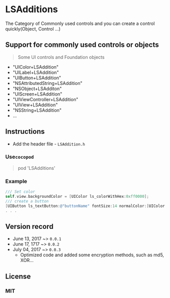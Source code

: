 # LSAdditions
The Category of Commonly used controls and you can create a control quickly(Object, Control ...)

## Support for commonly used controls or objects
> Some UI controls and Foundation objects

* "UIColor+LSAddition"
* "UILabel+LSAddition"
* "UIButton+LSAddition"
* "NSAttributedString+LSAddition"
* "NSObject+LSAdditon"
* "UIScreen+LSAddition"
* "UIViewController+LSAddition"
* "UIView+LSAddition"
* "NSString+LSAddition"
* ...

## Instructions
* Add the header file - `LSAddition.h `

### Use`cocopod`
> pod 'LSAdditions'

### Example
```objective-C
/// Set color
self.view.backgroundColor = [UIColor ls_colorWithHex:0xff0000];
/// create a button
[UIButton ls_textButton:@"buttonName" fontSize:14 normalColor:[UIColor ls_colorWithHex:0xff0000] selectedColor:nil];
. . .
```

## Version record
* June 13, 2017 ~> `0.0.1`
* June 17, 1717 ~> `0.0.2`
* July 04, 2017 ~> `0.0.3`
	* Optimized code and added some encryption methods, such as md5, XOR...

## License
### **MIT**


